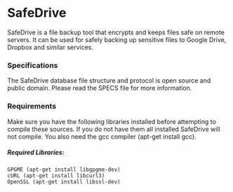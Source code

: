 # SafeDrive

SafeDrive is a file backup tool that encrypts and keeps files safe on
remote servers. It can be used for safely backing up sensitive files to
Google Drive, Dropbox and similar services.

### Specifications

The SafeDrive database file structure and protocol is open source and
public domain. Please read the SPECS file for more information.

### Requirements

Make sure you have the following libraries installed before attempting
to compile these sources. If you do not have them all installed SafeDrive
will not compile. You also need the gcc compiler (apt-get install gcc).

##### Required Libraries:
```
GPGME (apt-get install libgpgme-dev)
cURL (apt-get install libcurl3)
OpenSSL (apt-get install libssl-dev)
```
